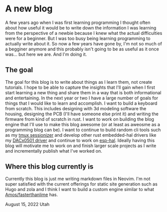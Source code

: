 # A new blog

A few years ago when I was first learning programming I thought often about how useful it would be to write down the information I was learning from the perspective of a newbie because I knew what the actual difficulties were for a beginner. But I was too busy being learning programming to actually write about it. So now a few years have gone by, I'm not so much of a begginer anymore and this probably isn't going to be as useful as it once was... but here we are. And I'm doing it. 

## The goal

The goal for this blog is to write about things as I learn them, not create tutorials. I hope to be able to capture the insights that I'll gain when I first start learning a new thing and share them in a way that is both informational and entertaining. In the next year or two I have a large number of goals for things that I would like to learn and accomplish. I want to build a keyboard from scratch. This includes designing with 3d modeling software the housing, designing the PCB (I'll have someone else print it) and writing the firmware from kind of scratch in rust. I want to work on building the blog engine that I'll use to make this blog awesome (or at least as aweosme as a programming blog can be). I want to continue to build random cli tools such as my [tmux sessionizer](https://github.com/jrmoulton/tmux-sessionizer) and develop other rust embedded-hal drivers like my [DACx0501 driver](https://github.com/jrmoulton/dacx0501) and continue to work on [esp-hal](https://github.com/esp-rs/esp-hal). Ideally having this blog will motivate me to work on and finish larger scale projects as I write and incrementally publish what I've worked on.  

## Where this blog currently is

Currently this blog is just me writing markdown files in Neovim. I'm not super satisfied with the current offerings for static site generation such as Hugo and zola and I think I want to build a custom engine similar to what [Amos/fasterthanlime](https://fasterthanli.me) has. 

August 15, 2022
Utah